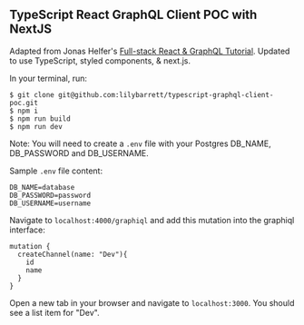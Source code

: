 ## TypeScript React GraphQL Client POC with NextJS

Adapted from Jonas Helfer's [Full-stack React & GraphQL Tutorial](https://dev-blog.apollodata.com/react-graphql-tutorial-part-2-server-99d0528c7928). Updated to use TypeScript, styled components, & next.js.

In your terminal, run:

```
$ git clone git@github.com:lilybarrett/typescript-graphql-client-poc.git
$ npm i
$ npm run build
$ npm run dev
```

Note: You will need to create a `.env` file with your Postgres DB_NAME, DB_PASSWORD and DB_USERNAME.

Sample `.env` file content:

```
DB_NAME=database
DB_PASSWORD=password
DB_USERNAME=username
```

Navigate to `localhost:4000/graphiql` and add this mutation into the graphiql interface:

```
mutation {
  createChannel(name: "Dev"){
    id
    name
  }
}
```

Open a new tab in your browser and navigate to `localhost:3000`. You should see a list item for "Dev".
